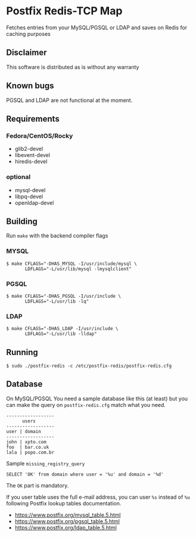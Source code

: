 # Postfix Redis-TCP Map

Fetches entries from your MySQL/PGSQL or LDAP and saves on Redis for caching
purposes

## Disclaimer
This software is distributed as is without any warranty

## Known bugs

PGSQL and LDAP are not functional at the moment.

## Requirements

### Fedora/CentOS/Rocky
- glib2-devel
- libevent-devel
- hiredis-devel

### optional
- mysql-devel
- libpq-devel
- openldap-devel

## Building
Run `make` with the backend compiler flags

### MYSQL
```
$ make CFLAGS="-DHAS_MYSQL -I/usr/include/mysql \
       LDFLAGS="-L/usr/lib/mysql -lmysqlclient"
```
### PGSQL
```
$ make CFLAGS="-DHAS_PGSQL -I/usr/include \
       LDFLAGS="-L/usr/lib -lq"
```
### LDAP
```
$ make CFLAGS="-DHAS_LDAP -I/usr/include \
       LDFLAGS="-L/usr/lib -lldap"
```

## Running
```
$ sudo ./postfix-redis -c /etc/postfix-redis/postfix-redis.cfg
```
## Database

On MySQL/PGSQL
You need a sample database like this (at least) but you can make the query on 
`postfix-redis.cfg` match what you need.

``` 
------------------
      users
------------------
user | domain
------------------
john | xpto.com
foo  | bar.co.uk
lala | popo.com.br
```
Sample `missing_registry_query`

```
SELECT 'OK' from domain where user = '%u' and domain = '%d'
```
The `OK` part is mandatory.

If you user table uses the full e-mail address, you can user `%s` instead of `%u`
following Postfix lookup tables documentation. 

- https://www.postfix.org/mysql_table.5.html
- https://www.postfix.org/pgsql_table.5.html
- https://www.postfix.org/ldap_table.5.html
